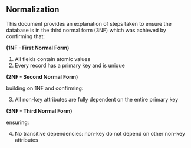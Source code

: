 ## Normalization

This document provides an explanation of steps taken to ensure the database is in the third normal form (3NF) which was achieved by confirming that:

**(1NF - First Normal Form)**

1. All fields contain atomic values
2. Every record has a primary key and is unique

**(2NF - Second Normal Form)**

building on 1NF and confirming:

3. All non-key attributes are fully dependent on the entire primary key

**(3NF - Third Normal Form)**

ensuring:

4. No transitive dependencies: non-key do not depend on other non-key attributes